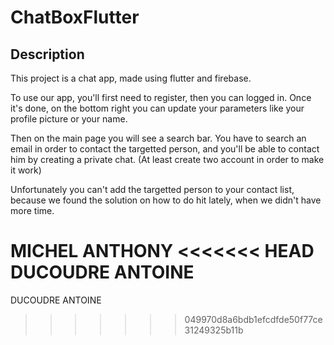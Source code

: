 # ChatBoxFlutter

## Description

This project is a chat app, made using flutter and firebase.

To use our app, you'll first need to register, then you can logged in. Once it's done, on the bottom right you can update your parameters like your profile picture or your name.

Then on the main page you will see a search bar. You have to search an email in order to contact the targetted person, and you'll be able to contact him by creating a private chat. (At least create two account in order to make it work)

Unfortunately you can't add the targetted person to your contact list, because we found the solution on how to do hit lately, when we didn't have more time.

MICHEL ANTHONY
<<<<<<< HEAD
DUCOUDRE ANTOINE
=======
DUCOUDRE ANTOINE
>>>>>>> 049970d8a6bdb1efcdfde50f77ce31249325b11b
